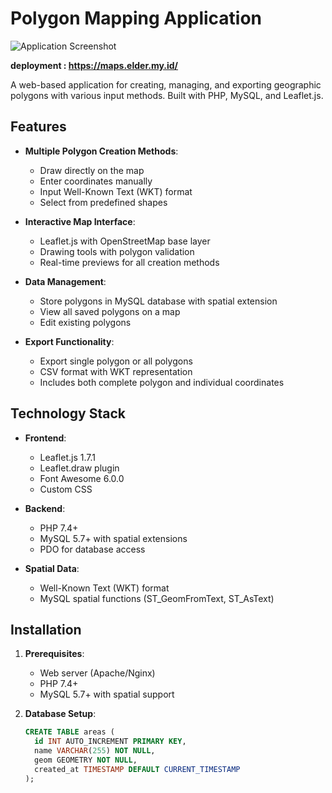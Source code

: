 # Polygon Mapping Application

![Application Screenshot](https://github.com/user-attachments/assets/773e19cd-0e18-4d71-9e28-c8a4363c7361)

**deployment : https://maps.elder.my.id/**

A web-based application for creating, managing, and exporting geographic polygons with various input methods. Built with PHP, MySQL, and Leaflet.js.

## Features

- **Multiple Polygon Creation Methods**:
  - Draw directly on the map
  - Enter coordinates manually
  - Input Well-Known Text (WKT) format
  - Select from predefined shapes

- **Interactive Map Interface**:
  - Leaflet.js with OpenStreetMap base layer
  - Drawing tools with polygon validation
  - Real-time previews for all creation methods

- **Data Management**:
  - Store polygons in MySQL database with spatial extension
  - View all saved polygons on a map
  - Edit existing polygons

- **Export Functionality**:
  - Export single polygon or all polygons
  - CSV format with WKT representation
  - Includes both complete polygon and individual coordinates

## Technology Stack

- **Frontend**:
  - Leaflet.js 1.7.1
  - Leaflet.draw plugin
  - Font Awesome 6.0.0
  - Custom CSS

- **Backend**:
  - PHP 7.4+
  - MySQL 5.7+ with spatial extensions
  - PDO for database access

- **Spatial Data**:
  - Well-Known Text (WKT) format
  - MySQL spatial functions (ST_GeomFromText, ST_AsText)

## Installation

1. **Prerequisites**:
   - Web server (Apache/Nginx)
   - PHP 7.4+
   - MySQL 5.7+ with spatial support

2. **Database Setup**:
   ```sql
   CREATE TABLE areas (
     id INT AUTO_INCREMENT PRIMARY KEY,
     name VARCHAR(255) NOT NULL,
     geom GEOMETRY NOT NULL,
     created_at TIMESTAMP DEFAULT CURRENT_TIMESTAMP
   );
